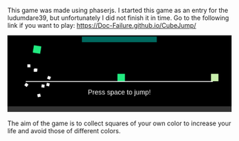This game was made using phaserjs.
I started this game as an entry for the ludumdare39, but unfortunately I did not finish it in time. 
Go to the following link if you want to play: https://Doc-Failure.github.io/CubeJump/

![alt text](https://github.com/Doc-Failure/CubeJump/blob/master/images/gamePicture.png)

The aim of the game is to collect squares of your own color to increase your life and avoid those of different colors.
